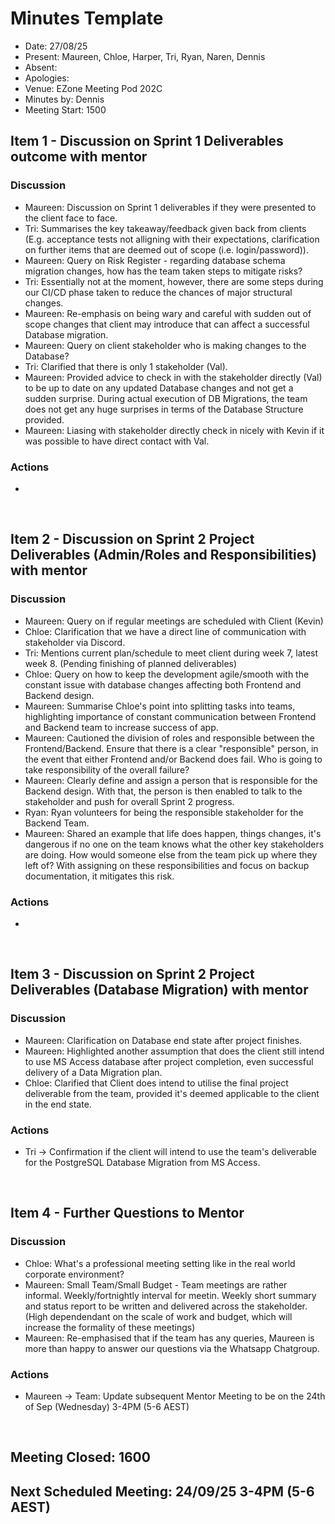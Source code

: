 # Minutes Template

- Date: 27/08/25
- Present: Maureen, Chloe, Harper, Tri, Ryan, Naren, Dennis
- Absent:
- Apologies:
- Venue: EZone Meeting Pod 202C
- Minutes by: Dennis
- Meeting Start: 1500

## Item 1 - Discussion on Sprint 1 Deliverables outcome with mentor
> **<Description>**

### Discussion
 - Maureen: Discussion on Sprint 1 deliverables if they were presented to the client face to face.
 - Tri: Summarises the key takeaway/feedback given back from clients (E.g. acceptance tests not alligning with their expectations, clarification on further items that are deemed out of scope (i.e. login/password)).
 - Maureen: Query on Risk Register - regarding database schema migration changes, how has the team taken steps to mitigate risks? 
 - Tri: Essentially not at the moment, however, there are some steps during our CI/CD phase taken to reduce the chances of major structural changes.
 - Maureen: Re-emphasis on being wary and careful with sudden out of scope changes that client may introduce that can affect a successful Database migration.
 - Maureen: Query on client stakeholder who is making changes to the Database?
 - Tri: Clarified that there is only 1 stakeholder (Val).
 - Maureen: Provided advice to check in with the stakeholder directly (Val) to be up to date on any updated Database changes and not get a sudden surprise. During actual execution of DB Migrations, the team does not get any huge surprises in terms of the Database Structure provided.
 - Maureen: Liasing with stakeholder directly check in nicely with Kevin if it was possible to have direct contact with Val.

### Actions
 - 
<br>

## Item 2 - Discussion on Sprint 2 Project Deliverables (Admin/Roles and Responsibilities) with mentor
> **<Description>**

### Discussion
 - Maureen: Query on if regular meetings are scheduled with Client (Kevin)
 - Chloe: Clarification that we have a direct line of communication with stakeholder via Discord.
 - Tri: Mentions current plan/schedule to meet client during week 7, latest week 8. (Pending finishing of planned deliverables)
 - Chloe: Query on how to keep the development agile/smooth with the constant issue with database changes affecting both Frontend and Backend design.
 - Maureen: Summarise Chloe's point into splitting tasks into teams, highlighting importance of constant communication between Frontend and Backend team to increase success of app.
 - Maureen: Cautioned the division of roles and responsible between the Frontend/Backend. Ensure that there is a clear "responsible" person, in the event that either Frontend and/or Backend does fail. Who is going to take responsibility of the overall failure?
 - Maureen: Clearly define and assign a person that is responsible for the Backend design. With that, the person is then enabled to talk to the stakeholder and push for overall Sprint 2 progress.
 - Ryan: Ryan volunteers for being the responsible stakeholder for the Backend Team.
 - Maureen: Shared an example that life does happen, things changes, it's dangerous if no one on the team knows what the other key stakeholders are doing. How would someone else from the team pick up where they left of? With assigning on these responsibilities and focus on backup documentation, it mitigates this risk.

### Actions
 - 
<br>

## Item 3 - Discussion on Sprint 2 Project Deliverables (Database Migration) with mentor
> **<Description>**

### Discussion
 - Maureen: Clarification on Database end state after project finishes.
 - Maureen: Highlighted another assumption that does the client still intend to use MS Access database after project completion, even successful delivery of a Data Migration plan.
 - Chloe: Clarified that Client does intend to utilise the final project deliverable from the team, provided it's deemed applicable to the client in the end state. 

### Actions
 - Tri -> Confirmation if the client will intend to use the team's deliverable for the PostgreSQL Database Migration from MS Access. 
<br>

## Item 4 - Further Questions to Mentor
> **<Description>**

### Discussion
 - Chloe: What's a professional meeting setting like in the real world corporate environment? 
 - Maureen: Small Team/Small Budget - Team meetings are rather informal. Weekly/fortnightly interval for meetin. Weekly short summary and status report to be written and delivered across the stakeholder. (High dependendant on the scale of work and budget, which will increase the formality of these meetings)
 - Maureen: Re-emphasised that if the team has any queries, Maureen is more than happy to answer our questions via the Whatsapp Chatgroup.

### Actions
 - Maureen -> Team: Update subsequent Mentor Meeting to be on the 24th of Sep (Wednesday) 3-4PM (5-6 AEST)
<br>

## Meeting Closed: 1600
## Next Scheduled Meeting: 24/09/25 3-4PM (5-6 AEST)
